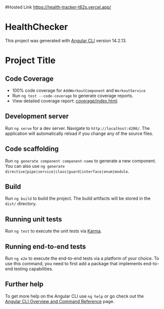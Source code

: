 
#Hosted Link
https://health-tracker-t62s.vercel.app/
# HealthChecker

This project was generated with [Angular CLI](https://github.com/angular/angular-cli) version 14.2.13.

# Project Title

## Code Coverage
- 100% code coverage for `AddWorkoutComponent` and `WorkoutService`
- Run `ng test --code-coverage` to generate coverage reports.
- View detailed coverage report: [coverage/index.html](coverage/index.html).

## Development server

Run `ng serve` for a dev server. Navigate to `http://localhost:4200/`. The application will automatically reload if you change any of the source files.

## Code scaffolding

Run `ng generate component component-name` to generate a new component. You can also use `ng generate directive|pipe|service|class|guard|interface|enum|module`.

## Build

Run `ng build` to build the project. The build artifacts will be stored in the `dist/` directory.

## Running unit tests

Run `ng test` to execute the unit tests via [Karma](https://karma-runner.github.io).

## Running end-to-end tests

Run `ng e2e` to execute the end-to-end tests via a platform of your choice. To use this command, you need to first add a package that implements end-to-end testing capabilities.

## Further help

To get more help on the Angular CLI use `ng help` or go check out the [Angular CLI Overview and Command Reference](https://angular.io/cli) page.
